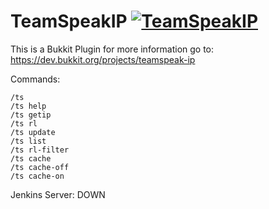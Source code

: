 
TeamSpeakIP [![TeamSpeakIP](https://api.travis-ci.org/T0biii/TeamSpeakIp.svg)](https://travis-ci.org/T0biii/TeamSpeakIp)
===========

This is a Bukkit Plugin for more information go to:
https://dev.bukkit.org/projects/teamspeak-ip


Commands:
```
/ts
/ts help
/ts getip
/ts rl
/ts update
/ts list
/ts rl-filter
/ts cache
/ts cache-off
/ts cache-on
```

Jenkins Server: DOWN

